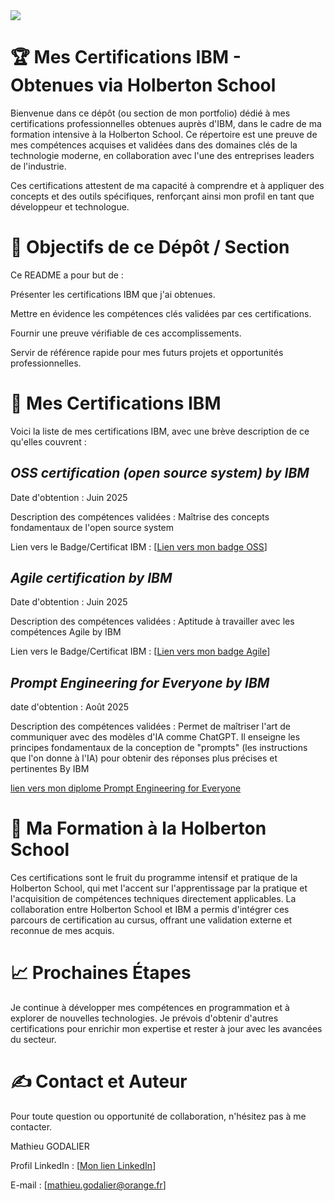 <img src= "https://github.com/Mathieu7483/Aiko78-Photgraphy/blob/main/img/Certification%20IBM%20sur%20circuit%20imprim%C3%A91.PNG">

# 🏆 Mes Certifications IBM - Obtenues via Holberton School
Bienvenue dans ce dépôt (ou section de mon portfolio) dédié à mes certifications professionnelles obtenues auprès d'IBM, dans le cadre de ma formation intensive à la Holberton School. Ce répertoire est une preuve de mes compétences acquises et validées dans des domaines clés de la technologie moderne, en collaboration avec l'une des entreprises leaders de l'industrie.

Ces certifications attestent de ma capacité à comprendre et à appliquer des concepts et des outils spécifiques, renforçant ainsi mon profil en tant que développeur et technologue.

# 🎯 Objectifs de ce Dépôt / Section
Ce README a pour but de :

Présenter les certifications IBM que j'ai obtenues.

Mettre en évidence les compétences clés validées par ces certifications.

Fournir une preuve vérifiable de ces accomplissements.

Servir de référence rapide pour mes futurs projets et opportunités professionnelles.

# 🏅 Mes Certifications IBM
Voici la liste de mes certifications IBM, avec une brève description de ce qu'elles couvrent :

## *OSS certification (open source system) by IBM*

Date d'obtention : Juin 2025

Description des compétences validées :  Maîtrise des concepts fondamentaux de l'open source system

Lien vers le Badge/Certificat IBM : [[Lien vers mon badge OSS](https://www.credly.com/earner/earned/badge/4033ae47-8daf-4187-88d1-569cef5cccd9)]

## *Agile certification by IBM*

Date d'obtention : Juin 2025

Description des compétences validées : Aptitude à travailler avec les compétences Agile by IBM

Lien vers le Badge/Certificat IBM : [[Lien vers mon badge Agile](https://www.credly.com/earner/earned/badge/91b96c4f-a70a-4332-ab16-ac67a5925647)]

## *Prompt Engineering for Everyone by IBM*

date d'obtention : Août 2025

Description des compétences validées : Permet de maîtriser l'art de communiquer avec des modèles d'IA comme ChatGPT. Il enseigne les principes fondamentaux de la conception de "prompts" (les instructions que l'on donne à l'IA) pour obtenir des réponses plus précises et pertinentes By IBM

[lien vers mon diplome Prompt Engineering for Everyone](https://github.com/Mathieu7483/holbertonschool-france-certificates-ibm/blob/main/IBMSkillsNetwork%20AI0117EN%20Certificate%20_%20Cognitive%20Class.pdf)

# 🏫 Ma Formation à la Holberton School
Ces certifications sont le fruit du programme intensif et pratique de la Holberton School, qui met l'accent sur l'apprentissage par la pratique et l'acquisition de compétences techniques directement applicables. La collaboration entre Holberton School et IBM a permis d'intégrer ces parcours de certification au cursus, offrant une validation externe et reconnue de mes acquis.

# 📈 Prochaines Étapes
Je continue à développer mes compétences en programmation et à explorer de nouvelles technologies. Je prévois d'obtenir d'autres certifications pour enrichir mon expertise et rester à jour avec les avancées du secteur.

# ✍️ Contact et Auteur
Pour toute question ou opportunité de collaboration, n'hésitez pas à me contacter.

Mathieu GODALIER

Profil LinkedIn : [[Mon lien LinkedIn](https://www.linkedin.com/in/mathieu-godalier-93031729a/)]

E-mail : [mathieu.godalier@orange.fr]

